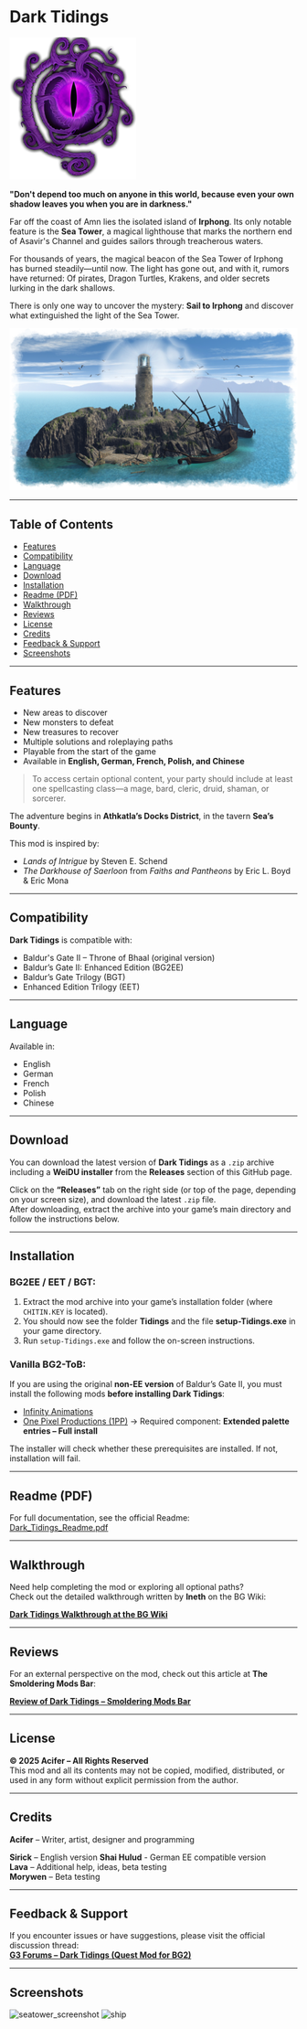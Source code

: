 # Dark Tidings

![Dark Tidings Logo](https://github.com/AciferBG/Dark-Tidings/blob/main/pics/dark_tidings_logo.png)

**"Don't depend too much on anyone in this world, because even your own shadow leaves you when you are in darkness."**

Far off the coast of Amn lies the isolated island of **Irphong**. Its only notable feature is the **Sea Tower**, a magical lighthouse that marks the northern end of Asavir's Channel and guides sailors through treacherous waters.

For thousands of years, the magical beacon of the Sea Tower of Irphong has burned steadily—until now. The light has gone out, and with it, rumors have returned: Of pirates, Dragon Turtles, Krakens, and older secrets lurking in the dark shallows.

There is only one way to uncover the mystery: **Sail to Irphong** and discover what extinguished the light of the Sea Tower.

![Irphong](https://github.com/AciferBG/Dark-Tidings/blob/main/pics/Irphong.png)

---

## Table of Contents

- [Features](#features)
- [Compatibility](#compatibility)
- [Language](#Language)
- [Download](#download)
- [Installation](#installation)
- [Readme (PDF)](#readme-pdf)
- [Walkthrough](#walkthrough)
- [Reviews](#Reviews)
- [License](#license)
- [Credits](#credits)
- [Feedback & Support](#feedback--support)
- [Screenshots](#Screenshots)

---

## Features

- New areas to discover  
- New monsters to defeat  
- New treasures to recover  
- Multiple solutions and roleplaying paths  
- Playable from the start of the game  
- Available in **English, German, French, Polish, and Chinese**

> To access certain optional content, your party should include at least one spellcasting class—a mage, bard, cleric, druid, shaman, or sorcerer.

The adventure begins in **Athkatla’s Docks District**, in the tavern **Sea’s Bounty**.

This mod is inspired by:
- *Lands of Intrigue* by Steven E. Schend  
- *The Darkhouse of Saerloon* from *Faiths and Pantheons* by Eric L. Boyd & Eric Mona  

---

## Compatibility

**Dark Tidings** is compatible with:  
- Baldur's Gate II – Throne of Bhaal (original version)  
- Baldur’s Gate II: Enhanced Edition (BG2EE)  
- Baldur’s Gate Trilogy (BGT)  
- Enhanced Edition Trilogy (EET)

---

## Language

Available in: 
- English
- German
- French
- Polish
- Chinese

---

## Download

You can download the latest version of **Dark Tidings** as a `.zip` archive including a **WeiDU installer** from the **Releases** section of this GitHub page.

Click on the **“Releases”** tab on the right side (or top of the page, depending on your screen size), and download the latest `.zip` file.  
After downloading, extract the archive into your game’s main directory and follow the instructions below.

---

## Installation

### BG2EE / EET / BGT:
1. Extract the mod archive into your game’s installation folder (where `CHITIN.KEY` is located).  
2. You should now see the folder **Tidings** and the file **setup-Tidings.exe** in your game directory.  
3. Run `setup-Tidings.exe` and follow the on-screen instructions.  

### Vanilla BG2-ToB:
If you are using the original **non-EE version** of Baldur’s Gate II, you must install the following mods **before installing Dark Tidings**:
- [Infinity Animations](http://www.shsforums.net/files/category/98-infinityanimations/)
- [One Pixel Productions (1PP)](http://www.spellholdstudios.net/ie/1pp) → Required component: **Extended palette entries – Full install**

The installer will check whether these prerequisites are installed. If not, installation will fail.

---

## Readme (PDF)

For full documentation, see the official Readme:  
[Dark_Tidings_Readme.pdf](https://www.baldurs-gate.de/acifer/Dark_Tidings_Readme.pdf)

---

## Walkthrough

Need help completing the mod or exploring all optional paths?  
Check out the detailed walkthrough written by **Ineth** on the BG Wiki:

[**Dark Tidings Walkthrough at the BG Wiki**](https://baldursgate.fandom.com/wiki/Dark_Tidings_walkthrough)

---

## Reviews

For an external perspective on the mod, check out this article at **The Smoldering Mods Bar**:

[**Review of Dark Tidings – Smoldering Mods Bar**](https://smolderingmodsbar.com/dark-tidings-bg2-ee/)

---

## License

**© 2025 Acifer – All Rights Reserved**  
This mod and all its contents may not be copied, modified, distributed, or used in any form without explicit permission from the author.

---

## Credits

**Acifer** – Writer, artist, designer and programming

**Sirick** – English version 
**Shai Hulud** - German EE compatible version  
**Lava** – Additional help, ideas, beta testing  
**Morywen** – Beta testing

---

## Feedback & Support

If you encounter issues or have suggestions, please visit the official discussion thread:  
[**G3 Forums – Dark Tidings (Quest Mod for BG2)**](https://www.gibberlings3.net/forums/topic/36739-mod-dark-tidings-a-quest-mod-for-bg2/)

---

## Screenshots

![seatower_screenshot](https://github.com/AciferBG/Dark-Tidings/blob/main/pics/seatower_screenshot.png)
![ship](https://github.com/AciferBG/Dark-Tidings/blob/main/pics/ship.png)
